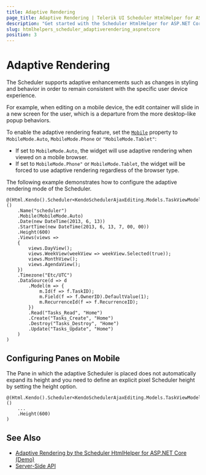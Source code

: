 ```yaml
---
title: Adaptive Rendering
page_title: Adaptive Rendering | Telerik UI Scheduler HtmlHelper for ASP.NET Core
description: "Get started with the Scheduler HtmlHelper for ASP.NET Core and learn how to configure its adaptive rendering."
slug: htmlhelpers_scheduler_adaptiverendering_aspnetcore
position: 3
---
```


# Adaptive Rendering

The Scheduler supports adaptive enhancements such as changes in styling and behavior in order to remain consistent with the specific user device experience.

For example, when editing on a mobile device, the edit container will slide in a new screen for the user, which is a departure from the more desktop-like popup behaviors.

To enable the adaptive rendering feature, set the [`Mobile`](https://docs.telerik.com/aspnet-core/api/Kendo.Mvc.UI.Fluent/SchedulerBuilder#mobile) property to `MobileMode.Auto`,  `MobileMode.Phone` or `"MobileMode.Tablet"`:
* If set to `MobileMode.Auto`, the widget will use adaptive rendering when viewed on a mobile browser.
* If set to `MobileMode.Phone"` or `MobileMode.Tablet`, the widget will be forced to use adaptive rendering regardless of the browser type.

The following example demonstrates how to configure the adaptive rendering mode of the Scheduler.

```Razor
@(Html.Kendo().Scheduler<KendoSchedulerAjaxEditing.Models.TaskViewModel>()
    .Name("scheduler")
    .Mobile(MobileMode.Auto)
    .Date(new DateTime(2013, 6, 13))
    .StartTime(new DateTime(2013, 6, 13, 7, 00, 00))
    .Height(600)
    .Views(views =>
    {
        views.DayView();
        views.WeekView(weekView => weekView.Selected(true));
        views.MonthView();
        views.AgendaView();
    })
    .Timezone("Etc/UTC")
    .DataSource(d => d
        .Model(m => {
            m.Id(f => f.TaskID);
            m.Field(f => f.OwnerID).DefaultValue(1);
            m.RecurrenceId(f => f.RecurrenceID);
        })
        .Read("Tasks_Read", "Home")
        .Create("Tasks_Create", "Home")
        .Destroy("Tasks_Destroy", "Home")
        .Update("Tasks_Update", "Home")
    )
)
```

## Configuring Panes on Mobile

The Pane in which the adaptive Scheduler is placed does not automatically expand its height and you need to define an explicit pixel Scheduler height by setting the height option.

```Razor
@(Html.Kendo().Scheduler<KendoSchedulerAjaxEditing.Models.TaskViewModel>()
    ...
    .Height(600)
)
```

## See Also

* [Adaptive Rendering by the Scheduler HtmlHelper for ASP.NET Core (Demo)](https://demos.telerik.com/aspnet-core/scheduler/adaptive-rendering)
* [Server-Side API](/api/scheduler)
